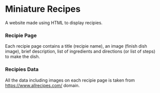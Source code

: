 # Miniature Recipes

A website made using HTML to display recipies.

### Recipie Page

Each recipie page contains a title (recipie name), an image (finish dish image), brief description, list of ingredients and directions (or list of steps) to make the dish.

### Recipies Data

All the data including images on each recipie page is taken from https://www.allrecipes.com/ domain.
